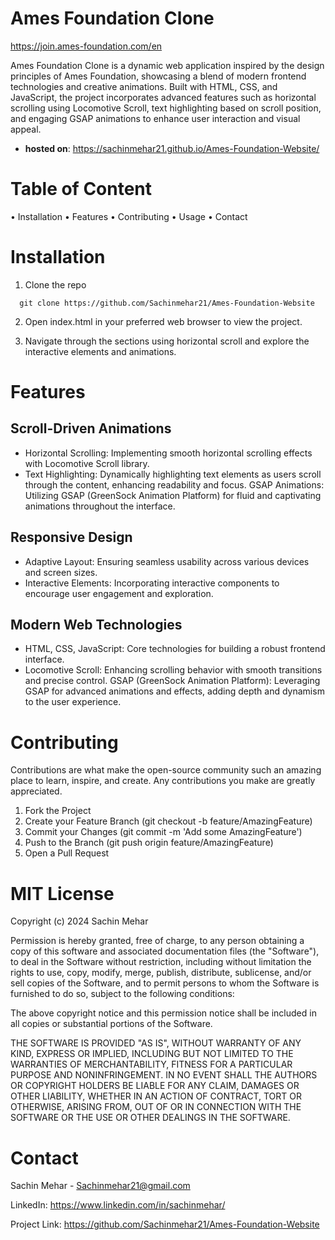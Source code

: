 # Ames Foundation Clone
https://join.ames-foundation.com/en

Ames Foundation Clone is a dynamic web application inspired by the design principles of Ames Foundation, showcasing a blend of modern frontend technologies and creative animations. Built with HTML, CSS, and JavaScript, the project incorporates advanced features such as horizontal scrolling using Locomotive Scroll, text highlighting based on scroll position, and engaging GSAP animations to enhance user interaction and visual appeal.

- **hosted on**: https://sachinmehar21.github.io/Ames-Foundation-Website/

# Table of Content 
 
 • Installation
 • Features
 • Contributing
 • Usage
 • Contact

# Installation

1. Clone the repo

```
  git clone https://github.com/Sachinmehar21/Ames-Foundation-Website
```
2. Open index.html in your preferred web browser to view the project.

3. Navigate through the sections using horizontal scroll and explore the interactive elements and animations.

# Features
## Scroll-Driven Animations
- Horizontal Scrolling: Implementing smooth horizontal scrolling effects with Locomotive Scroll library.
- Text Highlighting: Dynamically highlighting text elements as users scroll through the content, enhancing readability and focus.
GSAP Animations: Utilizing GSAP (GreenSock Animation Platform) for fluid and captivating animations throughout the interface.
## Responsive Design
- Adaptive Layout: Ensuring seamless usability across various devices and screen sizes.
- Interactive Elements: Incorporating interactive components to encourage user engagement and exploration.
## Modern Web Technologies
- HTML, CSS, JavaScript: Core technologies for building a robust frontend interface.
- Locomotive Scroll: Enhancing scrolling behavior with smooth transitions and precise control.
GSAP (GreenSock Animation Platform): Leveraging GSAP for advanced animations and effects, adding depth and dynamism to the user experience.

# Contributing

Contributions are what make the open-source community such an amazing place to learn, inspire, and create. Any contributions you make are greatly appreciated.

1. Fork the Project
2. Create your Feature Branch (git checkout -b feature/AmazingFeature)
3. Commit your Changes (git commit -m 'Add some AmazingFeature')
4. Push to the Branch (git push origin feature/AmazingFeature)
5. Open a Pull Request

# MIT License

Copyright (c) 2024 Sachin Mehar

Permission is hereby granted, free of charge, to any person obtaining a copy
of this software and associated documentation files (the "Software"), to deal
in the Software without restriction, including without limitation the rights
to use, copy, modify, merge, publish, distribute, sublicense, and/or sell
copies of the Software, and to permit persons to whom the Software is
furnished to do so, subject to the following conditions:

The above copyright notice and this permission notice shall be included in all
copies or substantial portions of the Software.

THE SOFTWARE IS PROVIDED "AS IS", WITHOUT WARRANTY OF ANY KIND, EXPRESS OR
IMPLIED, INCLUDING BUT NOT LIMITED TO THE WARRANTIES OF MERCHANTABILITY,
FITNESS FOR A PARTICULAR PURPOSE AND NONINFRINGEMENT. IN NO EVENT SHALL THE
AUTHORS OR COPYRIGHT HOLDERS BE LIABLE FOR ANY CLAIM, DAMAGES OR OTHER
LIABILITY, WHETHER IN AN ACTION OF CONTRACT, TORT OR OTHERWISE, ARISING FROM,
OUT OF OR IN CONNECTION WITH THE SOFTWARE OR THE USE OR OTHER DEALINGS IN THE
SOFTWARE.


# Contact

Sachin Mehar - Sachinmehar21@gmail.com

LinkedIn: https://www.linkedin.com/in/sachinmehar/

Project Link: https://github.com/Sachinmehar21/Ames-Foundation-Website

